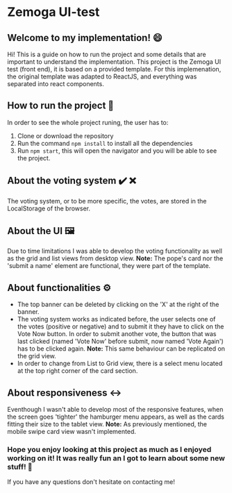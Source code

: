# Zemoga UI-test
## Welcome to my implementation! :smile:
Hi! This is a guide on how to run the project and some details that are important to understand the implementation.
This project is the Zemoga UI test (front end), it is based on a provided template.
For this implemenation, the original template was adapted to ReactJS, and everything was separated into react components. 

## How to run the project :runner:
In order to see the whole project runing, the user has to: 
1.  Clone or download the repository 
2. Run the command `npm install` to install all the dependencies 
3. Run `npm start`, this will open the navigator and you will be able to see the project.

## About the voting system :heavy_check_mark: :x:

The voting system, or to be more specific, the votes, are stored in the LocalStorage of the browser.

## About the UI :framed_picture:

Due to time limitations I was able to develop the voting functionality as well as the grid and list views from desktop view.
**Note:** The pope's card nor the 'submit a name' element are functional, they were part of the template.

## About functionalities :gear:
* The top banner can be deleted by clicking on the 'X' at the right of the banner.
* The voting system works as indicated before, the user selects one of the votes (positive or negative) and to submit it they have to click on the Vote Now button. In order to submit another vote, the button that was last clicked (named 'Vote Now' before submit, now named 'Vote Again') has to be clicked again.
**Note:** This same behaviour can be replicated on the grid view.
* In order to change from List to Grid view, there is a select menu located at the top right corner of the card section.

## About responsiveness :left_right_arrow:

Eventhough I wasn't able to develop most of the responsive features, when the screen goes 'tighter' the hamburger menu appears, as well as the cards fitting their size to the tablet view.
**Note:** As previously mentioned, the mobile swipe card view wasn't implemented.


### Hope you enjoy looking at this project as much as I enjoyed working on it! It was really fun an I got to learn about some new stuff! :dancer:
If you have any questions don't hesitate on contacting me!